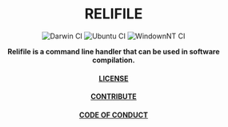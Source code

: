 <div align="center">
  
# RELIFILE

![Darwin CI](https://github.com/mertcandav/relifile/workflows/Darwin%20CI/badge.svg)
![Ubuntu CI](https://github.com/mertcandav/relifile/workflows/Ubuntu%20CI/badge.svg)
![WindownNT CI](https://github.com/mertcandav/relifile/workflows/WindownNT%20CI/badge.svg)

**Relifile is a command line handler that can be used in software compilation.**

#### [LICENSE](https://github.com/mertcandav/relifile/blob/main/LICENSE)
#### [CONTRIBUTE](https://github.com/mertcandav/relifile/blob/main/CONTRIBUTING.md)
#### [CODE OF CONDUCT](https://github.com/mertcandav/relifile/blob/main/CODE_OF_CONDUCT.md)

</div>
